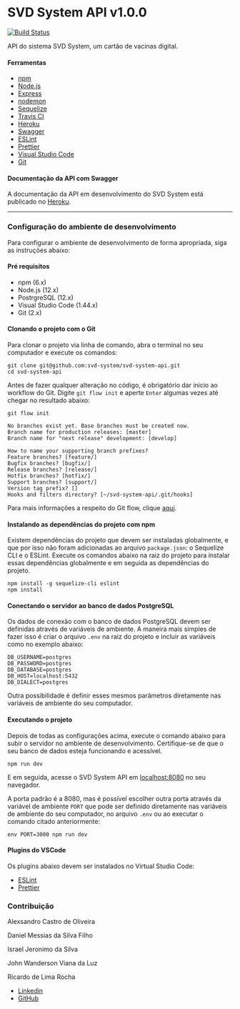 # SVD System API v1.0.0

[![Build Status](https://travis-ci.com/svd-system/svd-system-api.svg?branch=develop)](https://travis-ci.com/svd-system/svd-system-api)

API do sistema SVD System, um cartão de vacinas digital.

#### Ferramentas

- [npm](https://www.npmjs.com/)
- [Node.js](https://nodejs.org/en/)
- [Express](https://expressjs.com/pt-br/)
- [nodemon](https://nodemon.io/)
- [Sequelize](https://sequelize.org/)
- [Travis CI](https://travis-ci.com/)
- [Heroku](https://dashboard.heroku.com/)
- [Swagger](https://swagger.io/)
- [ESLint](https://eslint.org/)
- [Prettier](https://prettier.io/)
- [Visual Studio Code](https://code.visualstudio.com/)
- [Git](https://git-scm.com/)

#### Documentação da API com Swagger

A documentação da API em desenvolvimento do SVD System está publicado no [Heroku](https://svd-system-api-feature.herokuapp.com/api/swagger-ui/).

---

### Configuração do ambiente de desenvolvimento

Para configurar o ambiente de desenvolvimento de forma apropriada, siga as instruções abaixo:

#### Pré requisitos

- npm (6.x)
- Node.js (12.x)
- PostrgreSQL (12.x)
- Visual Studio Code (1.44.x)
- Git (2.x)

#### Clonando o projeto com o Git

Para clonar o projeto via linha de comando, abra o terminal no seu computador e execute os comandos:

```shell
git clone git@github.com:svd-system/svd-system-api.git
cd svd-system-api
```

Antes de fazer qualquer alteração no código, é obrigatório dar inicio ao workflow do Git. Digite `git flow init` e aperte `Enter` algumas vezes até chegar no resultado abaixo:

```shell
git flow init

No branches exist yet. Base branches must be created now.
Branch name for production releases: [master]
Branch name for "next release" development: [develop]

How to name your supporting branch prefixes?
Feature branches? [feature/]
Bugfix branches? [bugfix/]
Release branches? [release/]
Hotfix branches? [hotfix/]
Support branches? [support/]
Version tag prefix? []
Hooks and filters directory? [~/svd-system-api/.git/hooks]
```

Para mais informações a respeito do Git flow, clique [aqui](https://danielkummer.github.io/git-flow-cheatsheet/index.pt_BR.html).

#### Instalando as dependências do projeto com npm

Existem dependências do projeto que devem ser instaladas globalmente, e que por isso não foram adicionadas ao arquivo `package.json`: o Sequelize CLI e o ESLint. Execute os comandos abaixo na raiz do projeto para instalar essas dependências globalmente e em seguida as dependências do projeto.

```shell
npm install -g sequelize-cli eslint
npm install
```

#### Conectando o servidor ao banco de dados PostgreSQL

Os dados de conexão com o banco de dados PostgreSQL devem ser definidas através de variáveis de ambiente. A maneira mais simples de fazer isso é criar o arquivo `.env` na raiz do projeto e incluir as variáveis como no exemplo abaixo:

```shell
DB_USERNAME=postgres
DB_PASSWORD=postgres
DB_DATABASE=postgres
DB_HOST=localhost:5432
DB_DIALECT=postgres
```

Outra possibilidade é definir esses mesmos parâmetros diretamente nas variáveis de ambiente do seu computador.

#### Executando o projeto

Depois de todas as configurações acima, execute o comando abaixo para subir o servidor no ambiente de desenvolvimento. Certifique-se de que o seu banco de dados esteja funcionando e acessível.

```shell
npm run dev
```

E em seguida, acesse o SVD System API em [localhost:8080](http://localhost:8080/) no seu navegador.

A porta padrão é a 8080, mas é possível escolher outra porta através da variável de ambiente `PORT` que pode ser definido diretamente nas variáveis de ambiente do seu computador, no arquivo `.env` ou ao executar o comando citado anteriormente:

```
env PORT=3000 npm run dev
```

#### Plugins do VSCode

Os plugins abaixo devem ser instalados no Virtual Studio Code:

- [ESLint](https://marketplace.visualstudio.com/items?itemName=dbaeumer.vscode-eslint)
- [Prettier](https://marketplace.visualstudio.com/items?itemName=esbenp.prettier-vscode)

### Contribuição

Alexsandro Castro de Oliveira

Daniel Messias da Silva Filho

Israel Jeronimo da Silva

John Wanderson Viana da Luz

Ricardo de Lima Rocha

- [Linkedin](https://www.linkedin.com/in/ricardo-de-lima-rocha/)
- [GitHub](https://github.com/lericardolima)
